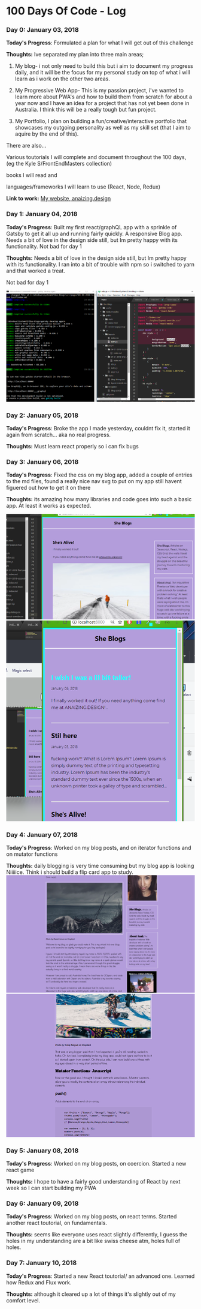 # 100 Days Of Code - Log

### Day 0: January 03, 2018 

**Today's Progress**: Formulated a plan for what I will get out of this challenge

**Thoughts:** Ive separated my plan into three main areas; 

1. My blog- i not only need to build this but i aim to document my progress daily, and it will be the focus for my personal study on top of what i will learn as i work on the other two areas. 

2. My Progressive Web App- This is my passion project, i've wanted to learn more about PWA's and how to build them from scratch for about a year now and I have an idea for a project that has not yet been done in Australia. I think this will be a really tough but fun project. 

3. My Portfolio, I plan on building a fun/creative/interactive portfolio that showcases my outgoing personality as well as my skill set (that I aim to aquire by the end of this).

There are also... 

Various toutorials I will complete and document throughout the 100 days, (eg the Kyle S/FrontEndMasters collection)

books I will read and 

languages/frameworks I will learn to use (React, Node, Redux)

**Link to work:** [My website, anaizing.design](https://anaizing.design)


### Day 1: January 04, 2018 

**Today's Progress**: Built my first react/graphQL app with a sprinkle of Gatsby to get it all up and running fairly quickly. A responsive Blog app.
Needs a bit of love in the design side still, but Im pretty happy with its functionality.
Not bad for day 1

**Thoughts:** Needs a bit of love in the design side still, but Im pretty happy with its functionality. I ran into a bit of trouble with npm so i switched to yarn and that worked a treat. 

Not bad for day 1


![Screenshot](blog-react.png)

### Day 2: January 05, 2018 

**Today's Progress**: Broke the app I made yesterday, couldnt fix it, started it again from scratch... aka no real progress.

**Thoughts:** Must learn react properly so i can fix bugs


### Day 3: January 06, 2018 

**Today's Progress**: Fixed the css on my blog app, added a couple of entries to the md files, found a really nice nav svg to put on my app still havent figuered out how to get it on there

**Thoughts:** its amazing how many libraries and code goes into such a basic app. At least it works as expected.

![Screenshot](blog1.png)
![Screenshot](blog2.png)

### Day 4: January 07, 2018 

**Today's Progress**: Worked on my blog posts, and on iterator functions and on mutator functions

**Thoughts:** daily blogging is very time consuming but my blog app is looking Niiiiice. Think i should build a flip card app to study.
![Screenshot](day1.png)
![Screenshot](day2also.png)

### Day 5: January 08, 2018 

**Today's Progress**: Worked on my blog posts, on coercion. Started a new react game

**Thoughts:** I hope to have a fairly good understanding of React by next week so I can start building my PWA

### Day 6: January 09, 2018 

**Today's Progress**: Worked on my blog posts, on react terms. Started another react toutorial, on fundamentals.

**Thoughts:** seems like everyone uses react slightly differently, I guess the holes in my understanding are a bit like swiss cheese atm, holes full of holes.

### Day 7: January 10, 2018 

**Today's Progress**: Started a new React toutorial/ an advanced one. Learned how Redux and Flux work.

**Thoughts:** although it cleared up a lot of things it's slightly out of my comfort level.
